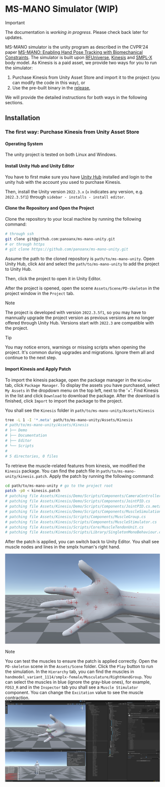 # MS-MANO Simulator (WIP)

> [!IMPORTANT]
> The documentation is *working in progress*. Please check back later for updates.

MS-MANO simulator is the unity program as described in the CVPR'24 paper [MS-MANO: Enabling Hand Pose Tracking with Biomechanical Constraints](https://ms-mano.robotflow.ai/). The simulator is built upon [RFUniverse](https://github.com/mvig-robotflow/rfuniverse), [Kinesis](https://assetstore.unity.com/packages/tools/physics/kinesis-physical-muscle-model-based-movement-206089) and [SMPL-X](https://smpl-x.is.tue.mpg.de/) body model. As Kinesis is a paid asset, we provide two ways for you to run the simulator:
1. Purchase Kinesis from Unity Asset Store and import it to the project (you can modify the code in this way), or
2. Use the pre-built binary in the [release](/releases),

We will provide the detailed instructions for both ways in the following sections.


## Installation

### The first way: Purchase Kinesis from Unity Asset Store

#### Operating System
The unity project is tested on both Linux and Windows.

#### Install Unity Hub and Unity Editor
You have to first make sure you have [Unity Hub](https://unity3d.com/get-unity/download) installed and login to the unity hub with the account you used to purchase Kinesis. 

Then, install the Unity version `2022.3.x` (`x` indicates any version, e.g. `2022.3.5f1`) through `sidebar - installs - install editor`. 

#### Clone the Repository and Open the Project
Clone the repository to your local machine by running the following command:
```sh
# through ssh
git clone git@github.com:panoanx/ms-mano-unity.git
# or through https
# git clone https://github.com/panoanx/ms-mano-unity.git 
```
Assume the path to the cloned repository is `path/to/ms-mano-unity`. Open Unity Hub, click `Add` and select the `path/to/ms-mano-unity` to add the project to Unity Hub.

Then, click the project to open it in Unity Editor.

After the project is opened, open the scene `Assets/Scene/PD-skeleton` in the project window in the `Project` tab.

> [!NOTE]
> The project is developed with version `2022.3.5f1`, so you may have to mannually upgrade the project version as previous versions are no longer offered through Unity Hub. Versions start with `2022.3` are compatible with the project. 

> [!TIP] 
> You may notice errors, warnings or missing scripts when opening the project. It's common during upgrades and migrations. Ignore them all and continue to the next step.

#### Import Kinesis and Apply Patch

To import the kinesis package, open the package manager in the `Window` tab, click `Package Manager`. 
To display the assets you have purchased, select `My Assets` in the dropdown menu on the top left, next to the '+'. Find Kinesis in the list and click `Download` to download the package. After the download is finished, click `Import` to import the package to the project. 

You shall see the `Kinesis` folder in `path/to/ms-mano-unity/Assets/Kinesis`
```sh
tree -L 1 -I '*.meta' path/to/ms-mano-unity/Assets/Kinesis
# path/to/ms-mano-unity/Assets/Kinesis
# ├── Demo
# ├── Documentation
# ├── Editor
# └── Scripts
#
# 5 directories, 0 files
```

To retrieve the muscle-related features from kinesis, we modified the `Kinesis` package. You can find the patch file in `path/to/ms-mano-unity/kinesis.patch`. 
Apply the patch by running the following command:
```sh
cd path/to/ms-mano-unity # go to the project root
patch -p0 < kinesis.patch
# patching file Assets/Kinesis/Demo/Scripts/Components/CameraController.cs
# patching file Assets/Kinesis/Demo/Scripts/Components/JointPID.cs
# patching file Assets/Kinesis/Demo/Scripts/Components/JointPID.cs.meta
# patching file Assets/Kinesis/Demo/Scripts/Components/MuscleSimulation.cs
# patching file Assets/Kinesis/Scripts/Components/MuscleGroup.cs
# patching file Assets/Kinesis/Scripts/Components/MuscleStimulator.cs
# patching file Assets/Kinesis/Scripts/Core/MuscleTendonUnit.cs
# patching file Assets/Kinesis/Scripts/Library/SingletonMonoBehaviour.cs
```

After the patch is applied, you can switch back to Unity Editor. You shall see muscle nodes and lines in the smplx human's right hand.

![](fig/unity_editor_scene_static.png)

> [!NOTE]
> You can test the muscles to ensure the patch is applied correctly. Open the `PD-skeleton` scene in the `Assets/Scene` folder. Click the `Play` button to run the simulation. In the `Hierarchy` tab, you can find the muscles in `handmodel_variant_1114/smplx-female/Musculature/RightHandGroup`. You can select the muscles in blue (ignore the gray-blue ones), for example, `FDS3_R` and in the `Inspector` tab you shall see a `Muscle Stimulator` component. You can change the `Excitation` value to see the muscle contraction.
> ![](fig/play_fds5_r.png)